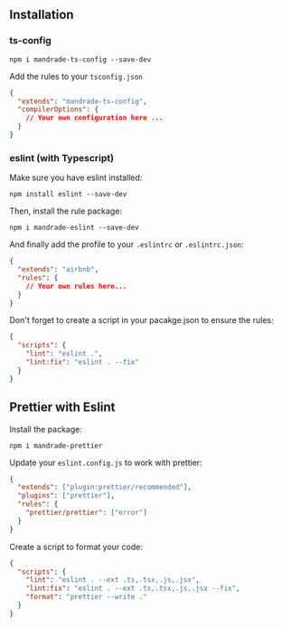 ## Installation

### ts-config

`npm i mandrade-ts-config --save-dev`

Add the rules to your `tsconfig.json`

```json
{
  "extends": "mandrade-ts-config",
  "compilerOptions": {
    // Your own configuration here ...
  }
}
```

### eslint (with Typescript)

Make sure you have eslint installed:

`npm install eslint --save-dev`

Then, install the rule package:

`npm i mandrade-eslint --save-dev`

And finally add the profile to your `.eslintrc` or `.eslintrc.json`:

```json
{
  "extends": "airbnb",
  "rules": {
    // Your own rules here...
  }
}
```

Don't forget to create a script in your pacakge.json to ensure the rules:

```json
{
  "scripts": {
    "lint": "eslint .",
    "lint:fix": "eslint . --fix"
  }
}
```

## Prettier with Eslint

Install the package:

`npm i mandrade-prettier`

Update your `eslint.config.js` to work with prettier:

```json
{
  "extends": ["plugin:prettier/recommended"],
  "plugins": ["prettier"],
  "rules": {
    "prettier/prettier": ["error"]
  }
}
```

Create a script to format your code:

```json
{
  "scripts": {
    "lint": "eslint . --ext .ts,.tsx,.js,.jsx",
    "lint:fix": "eslint . --ext .ts,.tsx,.js,.jsx --fix",
    "format": "prettier --write ."
  }
}
```
